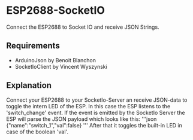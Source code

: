# ESP2688-SocketIO
Connect the ESP2688 to Socket IO and receive JSON Strings.
## Requirements
- ArduinoJson by Benoit Blanchon
- SocketIoClient by Vincent Wyszynski
## Explanation
Connect your ESP2688 to your SocketIo-Server an receive JSON-data to toggle the intern LED of the ESP.
In this case the ESP listens to the 'switch_change' event. If the event is emitted by the SocketIo Server the ESP will parse the JSON payload which looks like this:
'''json
{"name":"switch_1","val":false}
'''
After that it toggles the built-in LED in case of the boolean 'val'.
